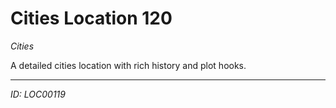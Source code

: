 # Cities Location 120

*Cities*

A detailed cities location with rich history and plot hooks.

---
*ID: LOC00119*